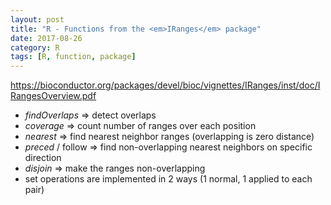 ```yaml
---
layout: post
title: "R - Functions from the <em>IRanges</em> package"
date: 2017-08-26
category: R
tags: [R, function, package]
---
```


https://bioconductor.org/packages/devel/bioc/vignettes/IRanges/inst/doc/IRangesOverview.pdf

* <em>findOverlaps</em> => detect overlaps
* <em>coverage</em> => count number of ranges over each position
* <em>nearest</em> => find nearest neighbor ranges (overlapping is zero distance) 
* <em>preced</em> / follow</em>  => find non-overlapping nearest neighbors on specific direction
* <em>disjoin</em> => make the ranges non-overlapping
* set operations are implemented in 2 ways (1 normal, 1 applied to each pair)
